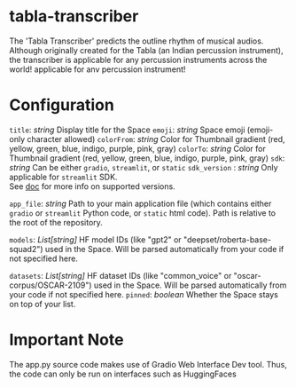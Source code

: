 # tabla-transcriber
The 'Tabla Transcriber' predicts the outline rhythm of musical audios. Although originally created for the Tabla (an Indian percussion instrument), the transcriber is applicable for any percussion instruments across the world!
applicable for anv percussion instrument!


# Configuration
`title`: _string_
Display title for the Space
`emoji`: _string_
Space emoji (emoji-only character allowed)
`colorFrom`: _string_
Color for Thumbnail gradient (red, yellow, green, blue, indigo, purple, pink, gray)
`colorTo`: _string_
Color for Thumbnail gradient (red, yellow, green, blue, indigo, purple, pink, gray)
`sdk`: _string_
Can be either `gradio`, `streamlit`, or `static`
`sdk_version` : _string_
Only applicable for `streamlit` SDK.  
See [doc](https://hf.co/docs/hub/spaces) for more info on supported versions.

`app_file`: _string_
Path to your main application file (which contains either `gradio` or `streamlit` Python code, or `static` html code).
Path is relative to the root of the repository.

`models`: _List[string]_
HF model IDs (like "gpt2" or "deepset/roberta-base-squad2") used in the Space.
Will be parsed automatically from your code if not specified here.

`datasets`: _List[string]_
HF dataset IDs (like "common_voice" or "oscar-corpus/OSCAR-2109") used in the Space.
Will be parsed automatically from your code if not specified here.
`pinned`: _boolean_
Whether the Space stays on top of your list.


# Important Note
The app.py source code makes use of Gradio Web Interface Dev tool. Thus, the code can only be run on interfaces such as HuggingFaces
